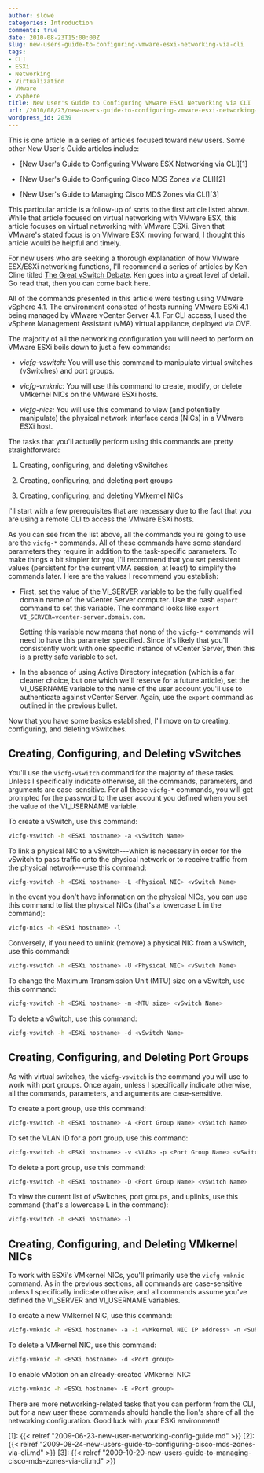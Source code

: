 ```yaml
---
author: slowe
categories: Introduction
comments: true
date: 2010-08-23T15:00:00Z
slug: new-users-guide-to-configuring-vmware-esxi-networking-via-cli
tags:
- CLI
- ESXi
- Networking
- Virtualization
- VMware
- vSphere
title: New User's Guide to Configuring VMware ESXi Networking via CLI
url: /2010/08/23/new-users-guide-to-configuring-vmware-esxi-networking-via-cli/
wordpress_id: 2039
---
```


This is one article in a series of articles focused toward new users. Some other New User's Guide articles include:

* [New User's Guide to Configuring VMware ESX Networking via CLI][1]

* [New User's Guide to Configuring Cisco MDS Zones via CLI][2]

* [New User's Guide to Managing Cisco MDS Zones via CLI][3]

This particular article is a follow-up of sorts to the first article listed above. While that article focused on virtual networking with VMware ESX, this article focuses on virtual networking with VMware ESXi. Given that VMware's stated focus is on VMware ESXi moving forward, I thought this article would be helpful and timely.

For new users who are seeking a thorough explanation of how VMware ESX/ESXi networking functions, I'll recommend a series of articles by Ken Cline titled [The Great vSwitch Debate](http://kensvirtualreality.wordpress.com/2009/03/29/the-great-vswitch-debate-part-1/). Ken goes into a great level of detail. Go read that, then you can come back here.

All of the commands presented in this article were testing using VMware vSphere 4.1. The environment consisted of hosts running VMware ESXi 4.1 being managed by VMware vCenter Server 4.1. For CLI access, I used the vSphere Management Assistant (vMA) virtual appliance, deployed via OVF.

The majority of all the networking configuration you will need to perform on VMware ESXi boils down to just a few commands:

* _vicfg-vswitch:_ You will use this command to manipulate virtual switches (vSwitches) and port groups.

* _vicfg-vmknic:_ You will use this command to create, modify, or delete VMkernel NICs on the VMware ESXi hosts.

* _vicfg-nics:_ You will use this command to view (and potentially manipulate) the physical network interface cards (NICs) in a VMware ESXi host.

The tasks that you'll actually perform using this commands are pretty straightforward:

1. Creating, configuring, and deleting vSwitches

2. Creating, configuring, and deleting port groups

3. Creating, configuring, and deleting VMkernel NICs

I'll start with a few prerequisites that are necessary due to the fact that you are using a remote CLI to access the VMware ESXi hosts.

As you can see from the list above, all the commands you're going to use are the `vicfg-*` commands. All of these commands have some standard parameters they require in addition to the task-specific parameters. To make things a bit simpler for you, I'll recommend that you set persistent values (persistent for the current vMA session, at least) to simplify the commands later. Here are the values I recommend you establish:

* First, set the value of the VI_SERVER variable to be the fully qualified domain name of the vCenter Server computer. Use the bash `export` command to set this variable. The command looks like `export VI_SERVER=vcenter-server.domain.com`.

	Setting this variable now means that none of the `vicfg-*` commands will need to have this parameter specified. Since it's likely that you'll consistently work with one specific instance of vCenter Server, then this is a pretty safe variable to set.

* In the absence of using Active Directory integration (which is a far cleaner choice, but one which we'll reserve for a future article), set the VI_USERNAME variable to the name of the user account you'll use to authenticate against vCenter Server. Again, use the `export` command as outlined in the previous bullet.

Now that you have some basics established, I'll move on to creating, configuring, and deleting vSwitches.

## Creating, Configuring, and Deleting vSwitches

You'll use the `vicfg-vswitch` command for the majority of these tasks. Unless I specifically indicate otherwise, all the commands, parameters, and arguments are case-sensitive. For all these `vicfg-*` commands, you will get prompted for the password to the user account you defined when you set the value of the VI_USERNAME variable.

To create a vSwitch, use this command:

```bash
vicfg-vswitch -h <ESXi hostname> -a <vSwitch Name>
```

To link a physical NIC to a vSwitch---which is necessary in order for the vSwitch to pass traffic onto the physical network or to receive traffic from the physical network---use this command:

```bash
vicfg-vswitch -h <ESXi hostname> -L <Physical NIC> <vSwitch Name>
```

In the event you don't have information on the physical NICs, you can use this command to list the physical NICs (that's a lowercase L in the command):

```bash
vicfg-nics -h <ESXi hostname> -l
```

Conversely, if you need to unlink (remove) a physical NIC from a vSwitch, use this command:

```bash
vicfg-vswitch -h <ESXi hostname> -U <Physical NIC> <vSwitch Name>
```

To change the Maximum Transmission Unit (MTU) size on a vSwitch, use this command:

```bash
vicfg-vswitch -h <ESXi hostname> -m <MTU size> <vSwitch Name>
```

To delete a vSwitch, use this command:

```bash
vicfg-vswitch -h <ESXi hostname> -d <vSwitch Name>
```

## Creating, Configuring, and Deleting Port Groups

As with virtual switches, the `vicfg-vswitch` is the command you will use to work with port groups. Once again, unless I specifically indicate otherwise, all the commands, parameters, and arguments are case-sensitive.

To create a port group, use this command:

```bash
vicfg-vswitch -h <ESXi hostname> -A <Port Group Name> <vSwitch Name>
```

To set the VLAN ID for a port group, use this command:

```bash
vicfg-vswitch -h <ESXi hostname> -v <VLAN> -p <Port Group Name> <vSwitch Name>
```

To delete a port group, use this command:

```bash
vicfg-vswitch -h <ESXi hostname> -D <Port Group Name> <vSwitch Name>
```

To view the current list of vSwitches, port groups, and uplinks, use this command (that's a lowercase L in the command):

```bash
vicfg-vswitch -h <ESXi hostname> -l
```

## Creating, Configuring, and Deleting VMkernel NICs

To work with ESXi's VMkernel NICs, you'll primarily use the `vicfg-vmknic` command. As in the previous sections, all commands are case-sensitive unless I specifically indicate otherwise, and all commands assume you've defined the VI_SERVER and VI_USERNAME variables.

To create a new VMkernel NIC, use this command:

```bash
vicfg-vmknic -h <ESXi hostname> -a -i <VMkernel NIC IP address> -n <Subnet mask> <Port group>
```

To delete a VMkernel NIC, use this command:

```bash
vicfg-vmknic -h <ESXi hostname> -d <Port group>
```

To enable vMotion on an already-created VMkernel NIC:

```bash
vicfg-vmknic -h <ESXi hostname> -E <Port group>
```

There are more networking-related tasks that you can perform from the CLI, but for a new user these commands should handle the lion's share of all the networking configuration. Good luck with your ESXi environment!

[1]: {{< relref "2009-06-23-new-user-networking-config-guide.md" >}}
[2]: {{< relref "2009-08-24-new-users-guide-to-configuring-cisco-mds-zones-via-cli.md" >}}
[3]: {{< relref "2009-10-20-new-users-guide-to-managing-cisco-mds-zones-via-cli.md" >}}
